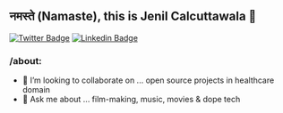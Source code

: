 ## नमस्ते (Namaste), this is Jenil Calcuttawala 👋

[![Twitter Badge](https://img.shields.io/badge/-@jenil777007-1ca0f1?style=flat-square&labelColor=1ca0f1&logo=twitter&logoColor=white&link=https://twitter.com/jenil777007)](https://twitter.com/jenil777007) [![Linkedin Badge](https://img.shields.io/badge/-jenil777007-blue?style=flat-square&logo=Linkedin&logoColor=white&link=https://www.linkedin.com/in/jenil777007/)](https://www.linkedin.com/in/jenil777007/)

### /about:

<!-- - 🔭 I’m currently engineering ... @sprinto
- 🌱 I’m currently exploring ... k8s & cloud-native ecosystem -->
- 👯 I’m looking to collaborate on ... open source projects in healthcare domain
- 💬 Ask me about ... film-making, music, movies & dope tech
<!-- - 📫 How to reach me: ... search jenil777007 on Google
- ⚡ Fun fact: ... are we living in a simulation? -->

<!-- ### /skills:

<img align="left" alt="HTML5" width="26px" src="https://raw.githubusercontent.com/github/explore/80688e429a7d4ef2fca1e82350fe8e3517d3494d/topics/html/html.png" />
<img align="left" alt="CSS3" width="26px" src="https://raw.githubusercontent.com/github/explore/80688e429a7d4ef2fca1e82350fe8e3517d3494d/topics/css/css.png" />
<img align="left" alt="Sass" width="26px" src="https://raw.githubusercontent.com/github/explore/80688e429a7d4ef2fca1e82350fe8e3517d3494d/topics/sass/sass.png" />
<img align="left" alt="JavaScript" width="26px" src="https://raw.githubusercontent.com/github/explore/80688e429a7d4ef2fca1e82350fe8e3517d3494d/topics/javascript/javascript.png" />
<img align="left" alt="Angular" width="26px" src="https://raw.githubusercontent.com/github/explore/80688e429a7d4ef2fca1e82350fe8e3517d3494d/topics/angular/angular.png" />
<img align="left" alt="React" width="26px" src="https://raw.githubusercontent.com/github/explore/80688e429a7d4ef2fca1e82350fe8e3517d3494d/topics/react/react.png" />
<img align="left" alt="Java" width="26px" src="https://raw.githubusercontent.com/github/explore/80688e429a7d4ef2fca1e82350fe8e3517d3494d/topics/java/java.png" />
<img align="left" alt="SQL" width="26px" src="https://raw.githubusercontent.com/github/explore/80688e429a7d4ef2fca1e82350fe8e3517d3494d/topics/sql/sql.png" />
<img align="left" alt="Git" width="26px" src="https://raw.githubusercontent.com/github/explore/80688e429a7d4ef2fca1e82350fe8e3517d3494d/topics/git/git.png" /> -->
